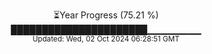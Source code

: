 <p align="center">
⏳Year Progress (75.21 %) <br>
██████████████████████▁▁▁▁▁▁▁▁ <br>
<sub>Updated: Wed, 02 Oct 2024 06:28:51 GMT</sub>
</p>

